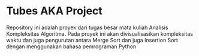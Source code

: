 # Tubes AKA Project
Repository ini adalah proyek dari tugas besar mata kuliah Analisis Kompleksitas Algoritma. Pada proyek ini akan divisualisasikan kompleksitas waktu dan juga pengurutan antara Merge Sort dan juga Insertion Sort dengan menggunakan bahasa pemrograman Python
